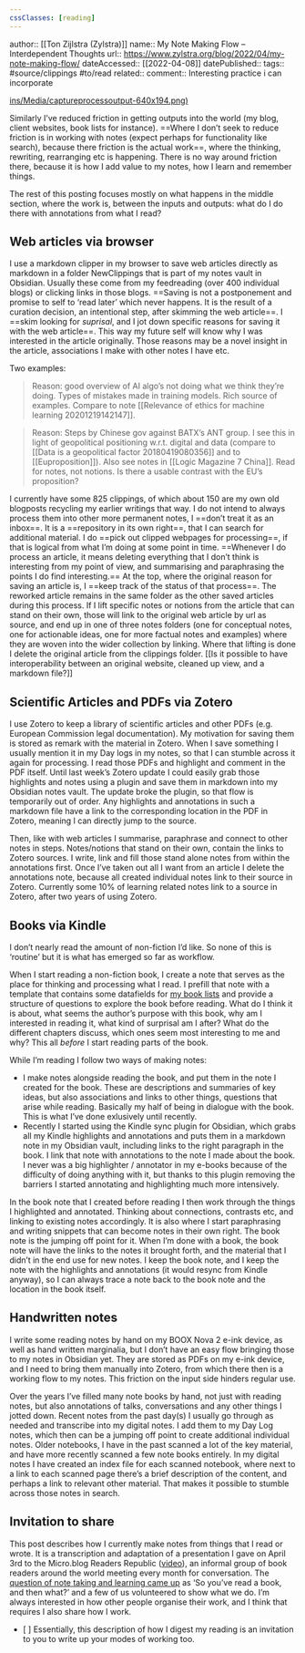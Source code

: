 ```yaml
---
cssClasses: [reading]
---
```

author:: [[Ton Zijlstra (Zylstra)]]
name:: My Note Making Flow – Interdependent Thoughts
url:: https://www.zylstra.org/blog/2022/04/my-note-making-flow/
dateAccessed:: [[2022-04-08]]
datePublished::
tags:: #source/clippings #to/read
related::
comment:: Interesting practice i can incorporate


[ins/Media/captureprocessoutput-640x194.png)](https://www.flickr.com/photos/tonz/51926300249/)

Similarly I’ve reduced friction in getting outputs into the world (my blog, client websites, book lists for instance). ==Where I don’t seek to reduce friction is in working with notes (expect perhaps for functionality like search), because there friction is the actual work==, where the thinking, rewriting, rearranging etc is happening. There is no way around friction there, because it is how I add value to my notes, how I learn and remember things.

The rest of this posting focuses mostly on what happens in the middle section, where the work is, between the inputs and outputs: what do I do there with annotations from what I read?

## Web articles via browser

I use a markdown clipper in my browser to save web articles directly as markdown in a folder NewClippings that is part of my notes vault in Obsidian. Usually these come from my feedreading (over 400 individual blogs) or clicking links in those blogs. ==Saving is not a postponement and promise to self to ‘read later’ which never happens. It is the result of a curation decision, an intentional step, after skimming the web article==. I ==skim looking for *suprisal*, and I jot down specific reasons for saving it with the web article==. This way my future self will know why I was interested in the article originally. Those reasons may be a novel insight in the article, associations I make with other notes I have etc.

Two examples:

> Reason: good overview of AI algo’s not doing what we think they’re doing. Types of mistakes made in training models. Rich source of examples. Compare to note \[\[Relevance of ethics for machine learning 20201219142147\]\].

> Reason: Steps by Chinese gov against BATX’s ANT group. I see this in light of geopolitical positioning w.r.t. digital and data (compare to \[\[Data is a geopolitical factor 20180419080356\]\] and to \[\[Euproposition\]\]). Also see notes in \[\[Logic Magazine 7 China\]\]. Read for notes, not notions. Is there a usable contrast with the EU’s proposition?

I currently have some 825 clippings, of which about 150 are my own old blogposts recycling my earlier writings that way. I do not intend to always process them into other more permanent notes, I ==don’t treat it as an inbox==. It is a ==repository in its own right==, that I can search for additional material. I do ==pick out clipped webpages for processing==, if that is logical from what I’m doing at some point in time.
==Whenever I do process an article, it means deleting everything that I don’t think is interesting from my point of view, and summarising and paraphrasing the points I do find interesting.== At the top, where the original reason for saving an article is, I ==keep track of the status of that process==. The reworked article remains in the same folder as the other saved articles during this process. If I lift specific notes or notions from the article that can stand on their own, those will link to the original web article by url as source, and end up in one of three notes folders (one for conceptual notes, one for actionable ideas, one for more factual notes and examples) where they are woven into the wider collection by linking. Where that lifting is done I delete the original article from the clippings folder.
[[Is it possible to have interoperability between an original website, cleaned up view, and a markdown file?]]

## Scientific Articles and PDFs via Zotero

I use Zotero to keep a library of scientific articles and other PDFs (e.g. European Commission legal documentation). My motivation for saving them is stored as remark with the material in Zotero. When I save something I usually mention it in my Day logs in my notes, so that I can stumble across it again for processing.
I read those PDFs and highlight and comment in the PDF itself.
Until last week’s Zotero update I could easily grab those highlights and notes using a plugin and save them in markdown into my Obsidian notes vault. The update broke the plugin, so that flow is temporarily out of order. Any highlights and annotations in such a markdown file have a link to the corresponding location in the PDF in Zotero, meaning I can directly jump to the source.

Then, like with web articles I summarise, paraphrase and connect to other notes in steps. Notes/notions that stand on their own, contain the links to Zotero sources. I write, link and fill those stand alone notes from within the annotations first. Once I’ve taken out all I want from an article I delete the annotations note, because all created individual notes link to their source in Zotero. Currently some 10% of learning related notes link to a source in Zotero, after two years of using Zotero.

## Books via Kindle

I don’t nearly read the amount of non-fiction I’d like. So none of this is ‘routine’ but it is what has emerged so far as workflow.

When I start reading a non-fiction book, I create a note that serves as the place for thinking and processing what I read. I prefill that note with a template that contains some datafields for [my book lists](https://www.zylstra.org/blog/federated-bookshelves/) and provide a structure of questions to explore the book before reading. What do I think it is about, what seems the author’s purpose with this book, why am I interested in reading it, what kind of surprisal am I after? What do the different chapters discuss, which ones seem most interesting to me and why? This all *before* I start reading parts of the book.

While I’m reading I follow two ways of making notes:

-   I make notes alongside reading the book, and put them in the note I created for the book. These are descriptions and summaries of key ideas, but also associations and links to other things, questions that arise while reading. Basically my half of being in dialogue with the book. This is what I’ve done exlusively until recently.
-   Recently I started using the Kindle sync plugin for Obsidian, which grabs all my Kindle highlights and annotations and puts them in a markdown note in my Obsidian vault, including links to the right paragraph in the book. I link that note with annotations to the note I made about the book. I never was a big highlighter / annotator in my e-books because of the difficulty of doing anything with it, but thanks to this plugin removing the barriers I started annotating and highlighting much more intensively.

In the book note that I created before reading I then work through the things I highlighted and annotated. Thinking about connections, contrasts etc, and linking to existing notes accordingly. It is also where I start paraphrasing and writing snippets that can become notes in their own right. The book note is the jumping off point for it. When I’m done with a book, the book note will have the links to the notes it brought forth, and the material that I didn’t in the end use for new notes. I keep the book note, and I keep the note with the highlights and annotations (it would resync from Kindle anyway), so I can always trace a note back to the book note and the location in the book itself.

## Handwritten notes

I write some reading notes by hand on my BOOX Nova 2 e-ink device, as well as hand written marginalia, but I don’t have an easy flow bringing those to my notes in Obsidian yet. They are stored as PDFs on my e-ink device, and I need to bring them manually into Zotero, from which there then is a working flow to my notes.
This friction on the input side hinders regular use.

Over the years I’ve filled many note books by hand, not just with reading notes, but also annotations of talks, conversations and any other things I jotted down. Recent notes from the past day(s) I usually go through as needed and transcribe into my digital notes. I add them to my Day Log notes, which then can be a jumping off point to create additional individual notes.
Older notebooks, I have in the past scanned a lot of the key material, and have more recently scanned a few note books entirely. In my digital notes I have created an index file for each scanned notebook, where next to a link to each scanned page there’s a brief description of the content, and perhaps a link to relevant other material. That makes it possible to stumble across those notes in search.

## Invitation to share

This post describes how I currently make notes from things that I read or wrote. It is a transcription and adaptation of a presentation I gave on April 3rd to the Micro.blog Readers Republic ([video](https://www.youtube.com/watch?v=wO70o9gzqtk)), an informal group of book readers around the world meeting every month for conversation. The [question of note taking and learning came up](https://www.zylstra.org/blog/2022/01/good-micro-blog-readers-republic-meet-up-yesterday/) as ‘So you’ve read a book, and then what?’ and a few of us volunteered to show what we do. I’m always interested in how other people organise their work, and I think that requires I also share how I work.
- [ ]
Essentially, this description of how I digest my reading is an invitation to you to write up your modes of working too.
